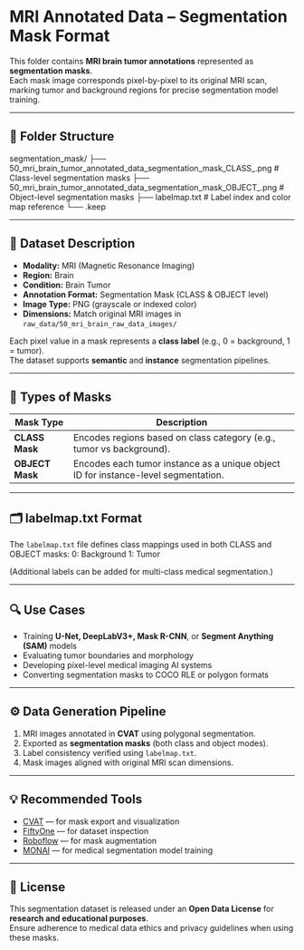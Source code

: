 # MRI Annotated Data – Segmentation Mask Format

This folder contains **MRI brain tumor annotations** represented as **segmentation masks**.  
Each mask image corresponds pixel-by-pixel to its original MRI scan, marking tumor and background regions for precise segmentation model training.

---

## 📁 Folder Structure
segmentation_mask/
├── 50_mri_brain_tumor_annotated_data_segmentation_mask_CLASS_.png # Class-level segmentation masks
├── 50_mri_brain_tumor_annotated_data_segmentation_mask_OBJECT_.png # Object-level segmentation masks
├── labelmap.txt # Label index and color map reference
└── .keep

---

## 🧠 Dataset Description

- **Modality:** MRI (Magnetic Resonance Imaging)  
- **Region:** Brain  
- **Condition:** Brain Tumor  
- **Annotation Format:** Segmentation Mask (CLASS & OBJECT level)  
- **Image Type:** PNG (grayscale or indexed color)  
- **Dimensions:** Match original MRI images in `raw_data/50_mri_brain_raw_data_images/`  

Each pixel value in a mask represents a **class label** (e.g., 0 = background, 1 = tumor).  
The dataset supports **semantic** and **instance** segmentation pipelines.

---

## 🧩 Types of Masks

| Mask Type | Description |
|------------|--------------|
| **CLASS Mask** | Encodes regions based on class category (e.g., tumor vs background). |
| **OBJECT Mask** | Encodes each tumor instance as a unique object ID for instance-level segmentation. |

---

## 🗂️ labelmap.txt Format

The `labelmap.txt` file defines class mappings used in both CLASS and OBJECT masks:
0: Background
1: Tumor

(Additional labels can be added for multi-class medical segmentation.)

---

## 🔍 Use Cases

- Training **U-Net, DeepLabV3+, Mask R-CNN**, or **Segment Anything (SAM)** models  
- Evaluating tumor boundaries and morphology  
- Developing pixel-level medical imaging AI systems  
- Converting segmentation masks to COCO RLE or polygon formats  

---

## ⚙️ Data Generation Pipeline

1. MRI images annotated in **CVAT** using polygonal segmentation.  
2. Exported as **segmentation masks** (both class and object modes).  
3. Label consistency verified using `labelmap.txt`.  
4. Mask images aligned with original MRI scan dimensions.

---

## 💡 Recommended Tools

- [CVAT](https://cvat.org/) — for mask export and visualization  
- [FiftyOne](https://voxel51.com/fiftyone/) — for dataset inspection  
- [Roboflow](https://roboflow.com/) — for mask augmentation  
- [MONAI](https://monai.io/) — for medical segmentation model training  

---

## 📜 License

This segmentation dataset is released under an **Open Data License** for **research and educational purposes**.  
Ensure adherence to medical data ethics and privacy guidelines when using these masks.
